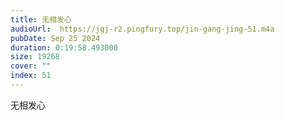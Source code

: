 ```yaml
---
title: 无相发心
audioUrl:  https://jgj-r2.pingfury.top/jin-gang-jing-51.m4a
pubDate: Sep 25 2024
duration: 0:19:58.493000
size: 19268
cover: ""
index: 51
---
```

无相发心